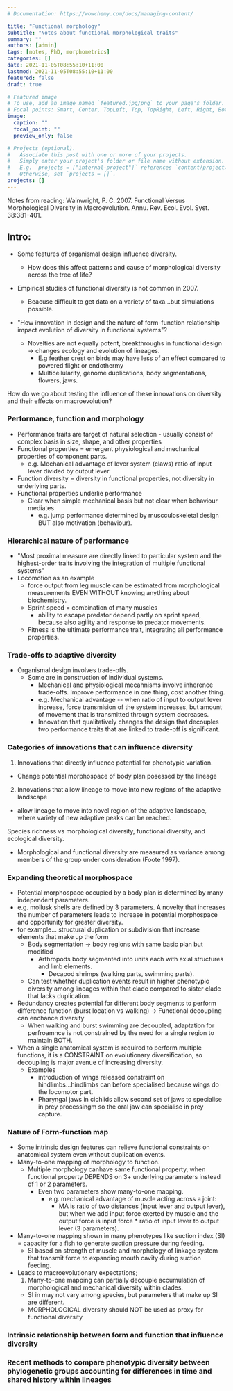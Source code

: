 ```yaml
---
# Documentation: https://wowchemy.com/docs/managing-content/

title: "Functional morphology"
subtitle: "Notes about functional morphological traits"
summary: ""
authors: [admin]
tags: [notes, PhD, morphometrics]
categories: []
date: 2021-11-05T08:55:10+11:00
lastmod: 2021-11-05T08:55:10+11:00
featured: false
draft: true

# Featured image
# To use, add an image named `featured.jpg/png` to your page's folder.
# Focal points: Smart, Center, TopLeft, Top, TopRight, Left, Right, BottomLeft, Bottom, BottomRight.
image:
  caption: ""
  focal_point: ""
  preview_only: false

# Projects (optional).
#   Associate this post with one or more of your projects.
#   Simply enter your project's folder or file name without extension.
#   E.g. `projects = ["internal-project"]` references `content/project/deep-learning/index.md`.
#   Otherwise, set `projects = []`.
projects: []
---
```


Notes from reading:
Wainwright, P. C. 2007. Functional Versus Morphological Diversity in Macroevolution. Annu. Rev. Ecol. Evol. Syst. 38:381–401.

## Intro:
- Some features of organismal design influence diversity. 
  - How does this affect patterns and cause of morphological diversity across the tree of life?

- Empirical studies of functional diversity is not common in 2007. 
  - Beacuse difficult to get data on a variety of taxa...but simulations possible.

- "How innovation in design and the nature of form-function relationship impact evolution of diversity in functional systems"?
  - Novelties are not equally potent, breakthroughs in functional design -> changes ecology and evolution of lineages. 
    - E.g feather crest on birds may have less of an effect compared to powered flight or endothermy
    - Multicellularity, genome duplications, body segmentations, flowers, jaws.

How do we go about testing the influence of these innovations on diversity and their effects on macroevolution?

### Performance, function and morphology

- Performance traits are target of natural selection - usually consist of complex basis in size, shape, and other properties
- Functional properties = emergent physiological and mechanical properties of component parts.
  - e.g. Mechanical advantage of lever system (claws) ratio of input lever divided by output lever. 
- Function diversity = diversity in functional properties, not diversity in underlying parts.
- Functional properties underlie performance
  - Clear when simple mechanical basis but not clear when behaviour mediates
    - e.g. jump performance determined by muscculoskeletal design BUT also motivation (behaviour).

### Hierarchical nature of performance
- "Most proximal measure are directly linked to particular system and the highest-order traits involving the integration of multiple functional systems"
- Locomotion as an example
  - force output from leg muscle can be estimated from morphological measurements EVEN WITHOUT knowing anything about biochemistry. 
  - Sprint speed = combination of many muscles
    - ability to escape predator depend partly on sprint speed, because also agility and response to predator movements.
  - Fitness is the ultimate performance trait, integrating all performance properties.

### Trade-offs to adaptive diversity
- Organismal design involves trade-offs. 
  - Some are in construction of individual systems. 
    - Mechanical and physiological mecahnisms involve inherence trade-offs. Improve performance in one thing, cost another thing.
    - e.g. Mechanical advantage -- when ratio of input to output lever increase, force transmision of the system increases, but amount of movement that is transmitted through system decreases. 
    - Innovation that qualitatively changes the design that decouples two performance traits that are linked to trade-off is significant. 

### Categories of innovations that can influence diversity
1. Innovations that directly influence potential for phenotypic variation.
  - Change potential morphospace of body plan posessed by the lineage
2. Innovations that allow lineage to move into new regions of the adaptive landscape
  - allow lineage to move into novel region of the adaptive landscape, where variety of new adaptive peaks can be reached. 

Species richness vs morphological diversity, functional diversity, and ecological diversity. 
- Morphological and functional diversity are measured as variance among members of the group under consideration (Foote 1997).

### Expanding theoretical morphospace
  - Potential morphospace occupied by a body plan is determined by many independent parameters.
  - e.g. mollusk shells are defined by 3 parameters. A novelty that increases the number of parameters leads to increase in potential morphospace and opportunity for greater diversity.
  - for example... structural duplication or subdivision that increase elements that make up the form
    - Body segmentation -> body regions with same basic plan but modified
      - Arthropods body segmented into units each with axial structures and limb elements.
        - Decapod shrimps (walking parts, swimming parts). 
    - Can test whether duplication events result in higher phenotypic diversity among lineages within that clade compared to sister clade that lacks duplication. 
  - Redundancy creates potential for different body segments to perform difference function (burst location vs walking) -> Functional decoupling can enchance diversity 
    - When walking and burst swimming are decoupled, adaptation for perfroamnce is not constrained by the need for a single region to maintain BOTH. 
  - When a single anatomical system is required to perform multiple functions, it is a CONSTRAINT on evolutionary diversification, so decoupling is major avenue of increasing diversity. 
    - Examples
      - introduction of wings released constraint on hindlimbs...hindlimbs can before specialised because wings do the locomotor part. 
      - Pharyngal jaws in cichlids allow second set of jaws to specialise in prey processingm so the oral jaw can specialise in prey capture.

### Nature of Form-function map
- Some intrinsic design features can relieve functional constraints on anatomical system even without duplication events. 
- Many-to-one mapping of morphology to function.
  - Multiple morphology canhave same functional property, when functional property DEPENDS on 3+ underlying parameters instead of 1 or 2 parameters. 
    - Even two parameters show many-to-one mapping. 
      - e.g. mechanical advantage of muscle acting across a joint:
        - MA is ratio of two distances (input lever and output lever), but when we add input force exerted by muscle and the output force is input force * ratio of input lever to output lever (3 parameters).
- Many-to-one mapping shown in many phenotypes like suction index (SI) = capacity for a fish to generate suction pressure during feeding. 
  - SI based on strength of muscle and morphology of linkage system that transmit force to expanding mouth cavity during suction feeding. 
- Leads to macroevolutionary expectations;
  1. Many-to-one mapping can partially decouple accumulation of morphological and mechanical diversity within clades.
    - SI in may not vary among species, but parameters that make up SI are different. 
    - MORPHOLOGICAL diversity should NOT be used as proxy for functional diversity

### Intrinsic relationship between form and function that influence diversity

### Recent methods to compare phenotypic diversity between phylogenetic groups accounting for differences in time and shared history within lineages
